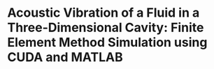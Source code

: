 # Acoustic Vibration of a Fluid in a Three-Dimensional Cavity: Finite Element Method Simulation using CUDA and MATLAB



